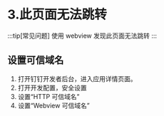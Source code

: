 # 3.此页面无法跳转


:::tip[常见问题]
使用 webview 发现此页面无法跳转
:::

## 设置可信域名

1. 打开钉钉开发者后台，进入应用详情页面。
2. 打开开发配置，安全设置
3. 设置“HTTP 可信域名”
4. 设置“Webview 可信域名”